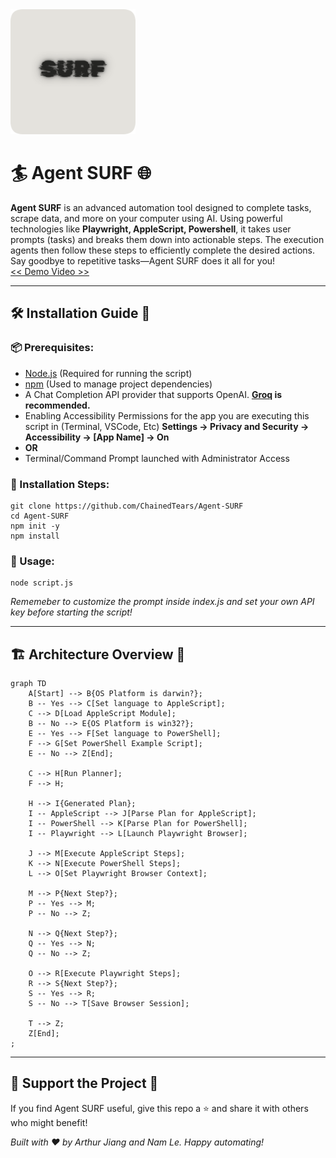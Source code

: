<img width="200" src="logo.png">

# 🏄 Agent SURF 🌐

**Agent SURF** is an advanced automation tool designed to complete tasks, scrape data, and more on your computer using AI. Using powerful technologies like **Playwright, AppleScript, Powershell**, it takes user prompts (tasks) and breaks them down into actionable steps. The execution agents then follow these steps to efficiently complete the desired actions. Say goodbye to repetitive tasks—Agent SURF does it all for you!  
[ << Demo Video >>](https://www.youtube.com/watch?v=dx3_Sfv_DnY)

* * *

## 🛠️ Installation Guide 📖

### 📦 Prerequisites:

- [Node.js](https://nodejs.org/en) (Required for running the script)
- [npm](https://www.npmjs.com/) (Used to manage project dependencies)
- A Chat Completion API provider that supports OpenAI. **[Groq](https://console.groq.com/keys) is recommended.**
- Enabling Accessibility Permissions for the app you are executing this script in (Terminal, VSCode, Etc) **Settings -&gt; Privacy and Security -&gt; Accessibility -&gt; \[App Name] -&gt; On**
- **OR**
- Terminal/Command Prompt launched with Administrator Access

### 🔧 Installation Steps:

```
git clone https://github.com/ChainedTears/Agent-SURF
cd Agent-SURF
npm init -y
npm install
```

### 🏁 Usage:

```
node script.js
```

*Rememeber to customize the prompt inside index.js and set your own API key before starting the script!*

* * *

## 🏗️ Architecture Overview 🧱

```mermaid
graph TD
    A[Start] --> B{OS Platform is darwin?};
    B -- Yes --> C[Set language to AppleScript];
    C --> D[Load AppleScript Module];
    B -- No --> E{OS Platform is win32?};
    E -- Yes --> F[Set language to PowerShell];
    F --> G[Set PowerShell Example Script];
    E -- No --> Z[End];

    C --> H[Run Planner];
    F --> H;

    H --> I{Generated Plan};
    I -- AppleScript --> J[Parse Plan for AppleScript];
    I -- PowerShell --> K[Parse Plan for PowerShell];
    I -- Playwright --> L[Launch Playwright Browser];

    J --> M[Execute AppleScript Steps];
    K --> N[Execute PowerShell Steps];
    L --> O[Set Playwright Browser Context];

    M --> P{Next Step?};
    P -- Yes --> M;
    P -- No --> Z;

    N --> Q{Next Step?};
    Q -- Yes --> N;
    Q -- No --> Z;

    O --> R[Execute Playwright Steps];
    R --> S{Next Step?};
    S -- Yes --> R;
    S -- No --> T[Save Browser Session];

    T --> Z;
    Z[End];
;
```

* * *

## 🚀 Support the Project 💖

If you find Agent SURF useful, give this repo a ⭐ and share it with others who might benefit!

*Built with ❤️ by Arthur Jiang and Nam Le. Happy automating!*
